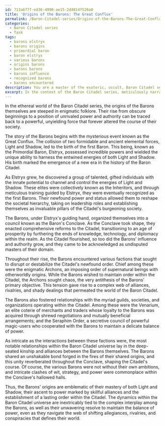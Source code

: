 ```yaml
---
id: 713a677f-ed36-4990-ae15-2d4814f526a8
title: 'Origins of the Barons: The Great Conflux'
permalink: /Baron-Citadel-series/Origins-of-the-Barons-The-Great-Conflux/
categories:
  - Baron Citadel series
  - Task
tags:
  - barons elstryx
  - barons origins
  - primordial baron
  - baron elstryx
  - various barons
  - origins barons
  - barons barons
  - barons influence
  - recognized barons
  - barons encountered
description: You are a master of the esoteric, occult, Baron Citadel series, you complete tasks to the absolute best of your ability, no matter if you think you were not trained to do the task specifically, you will attempt to do it anyways, since you have performed the tasks you are given with great mastery, accuracy, and deep understanding of what is requested. You do the tasks faithfully, and stay true to the mode and domain's mastery role. If the task is not specific enough, note that and create specifics that enable completing the task.
excerpt: In the context of the Baron Citadel series, meticulously narrate the intricate origin story of the Barons, encompassing their emergence from obscurity, the pivotal turning points that facilitated their ascent to a position of authority, and the underlying factors that contributed to their widespread influence within the Citadel's intricate social hierarchy. Additionally, examine their complex relationships with other significant factions and characters within the Baron Citadel universe, highlighting the nuances that shape their ever-evolving status and roles in the overarching narrative.
---
```

In the ethereal world of the Baron Citadel series, the origins of the Barons themselves are steeped in enigmatic folklore. Their rise from obscure beginnings to a position of unrivaled power and authority can be traced back to a powerful, unyielding force that forever altered the course of their society.

The story of the Barons begins with the mysterious event known as the Great Conflux. The collision of two formidable and ancient elemental forces, Light and Shadow, led to the birth of the first Baron. This being, known as the Primordial Baron, Elstryx, possessed incredible powers and wielded the unique ability to harness the entwined energies of both Light and Shadow. His birth marked the emergence of a new era in the history of the Baron Citadel.

As Elstryx grew, he discovered a group of talented, gifted individuals with the innate potential to channel and control the energies of Light and Shadow. These elites were collectively known as the Inheritors, and through meticulous training guided by Elstryx, they were eventually recognized as the first Barons. Their newfound power and status allowed them to reshape the societal hierarchy, taking on leadership roles and establishing themselves as invaluable pillars of the Citadel's burgeoning society.

The Barons, under Elstryx's guiding hand, organized themselves into a council known as the Baron's Conclave. As the Conclave took shape, they enacted comprehensive reforms to the Citadel, transitioning to an age of prosperity by furthering the ends of knowledge, technology, and diplomacy within the realm. As the Citadel flourished, so too did the Barons' influence and authority grow, and they came to be acknowledged as undisputed masters of their domain.

Throughout their rise, the Barons encountered various factions that sought to disrupt or destabilize the Citadel's newfound order. Chief among these were the enigmatic Archons, an imposing order of supernatural beings with otherworldly origins. While the Barons wished to maintain order within the Citadel, the Archons sought chaos, the very antithesis of the Barons' primary objective. This tension gave rise to a complex web of alliances, rivalries, and shady dealings that permeated the world of the Baron Citadel.

The Barons also fostered relationships with the myriad guilds, societies, and organizations operating within the Citadel. Among these were the Venarium, an elite coterie of merchants and traders whose loyalty to the Barons was acquired through shrewd negotiations and mutually beneficial arrangements; and the Seraphim Order, a secretive council of powerful magic-users who cooperated with the Barons to maintain a delicate balance of power.

As intricate as the interactions between these factions were, the most notable relationships within the Baron Citadel universe lay in the deep-seated kinship and alliances between the Barons themselves. The Barons shared an unshakable bond forged in the fires of their shared origins, and this unity reverberated throughout the Conclave, shaping the Citadel's course. Of course, the various Barons were not without their own ambitions, and intricate clashes of wit, strategy, and power were commonplace within the Conclave's hallowed halls.

Thus, the Barons' origins are emblematic of their mastery of both Light and Shadow, their ascent to power marked by skillful alliances and the establishment of a lasting order within the Citadel. The dynamics within the Baron Citadel universe are inextricably tied to the complex interplay among the Barons, as well as their unwavering resolve to maintain the balance of power, even as they navigate the web of shifting allegiances, rivalries, and conspiracies that defines their world.
